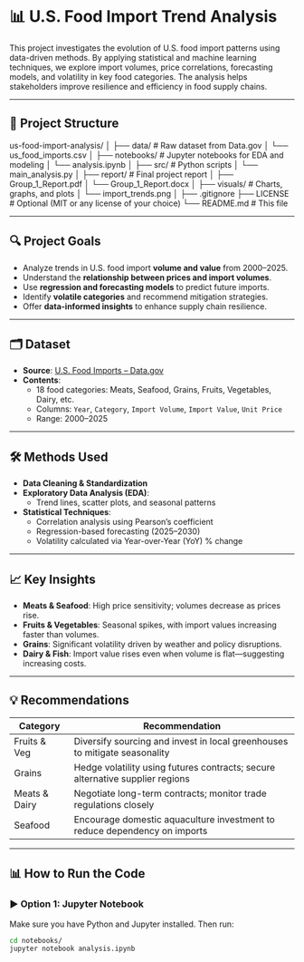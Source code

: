 # 📊 U.S. Food Import Trend Analysis

This project investigates the evolution of U.S. food import patterns using data-driven methods. By applying statistical and machine learning techniques, we explore import volumes, price correlations, forecasting models, and volatility in key food categories. The analysis helps stakeholders improve resilience and efficiency in food supply chains.

---

## 📁 Project Structure

us-food-import-analysis/
│
├── data/ # Raw dataset from Data.gov
│ └── us_food_imports.csv
│
├── notebooks/ # Jupyter notebooks for EDA and modeling
│ └── analysis.ipynb
│
├── src/ # Python scripts
│ └── main_analysis.py
│
├── report/ # Final project report
│ ├── Group_1_Report.pdf
│ └── Group_1_Report.docx
│
├── visuals/ # Charts, graphs, and plots
│ └── import_trends.png
│
├── .gitignore
├── LICENSE # Optional (MIT or any license of your choice)
└── README.md # This file


---

## 🔍 Project Goals

- Analyze trends in U.S. food import **volume and value** from 2000–2025.
- Understand the **relationship between prices and import volumes**.
- Use **regression and forecasting models** to predict future imports.
- Identify **volatile categories** and recommend mitigation strategies.
- Offer **data-informed insights** to enhance supply chain resilience.

---

## 🗂️ Dataset

- **Source**: [U.S. Food Imports – Data.gov](https://www.data.gov/)
- **Contents**:
  - 18 food categories: Meats, Seafood, Grains, Fruits, Vegetables, Dairy, etc.
  - Columns: `Year`, `Category`, `Import Volume`, `Import Value`, `Unit Price`
  - Range: 2000–2025

---

## 🛠️ Methods Used

- **Data Cleaning & Standardization**
- **Exploratory Data Analysis (EDA)**:
  - Trend lines, scatter plots, and seasonal patterns
- **Statistical Techniques**:
  - Correlation analysis using Pearson’s coefficient
  - Regression-based forecasting (2025–2030)
  - Volatility calculated via Year-over-Year (YoY) % change

---

## 📈 Key Insights

- **Meats & Seafood**: High price sensitivity; volumes decrease as prices rise.
- **Fruits & Vegetables**: Seasonal spikes, with import values increasing faster than volumes.
- **Grains**: Significant volatility driven by weather and policy disruptions.
- **Dairy & Fish**: Import value rises even when volume is flat—suggesting increasing costs.

---

## 💡 Recommendations

| Category        | Recommendation                                                                 |
|----------------|----------------------------------------------------------------------------------|
| Fruits & Veg    | Diversify sourcing and invest in local greenhouses to mitigate seasonality     |
| Grains          | Hedge volatility using futures contracts; secure alternative supplier regions   |
| Meats & Dairy   | Negotiate long-term contracts; monitor trade regulations closely               |
| Seafood         | Encourage domestic aquaculture investment to reduce dependency on imports      |

---

## 📊 How to Run the Code

### ▶️ Option 1: Jupyter Notebook
Make sure you have Python and Jupyter installed. Then run:

```bash
cd notebooks/
jupyter notebook analysis.ipynb

